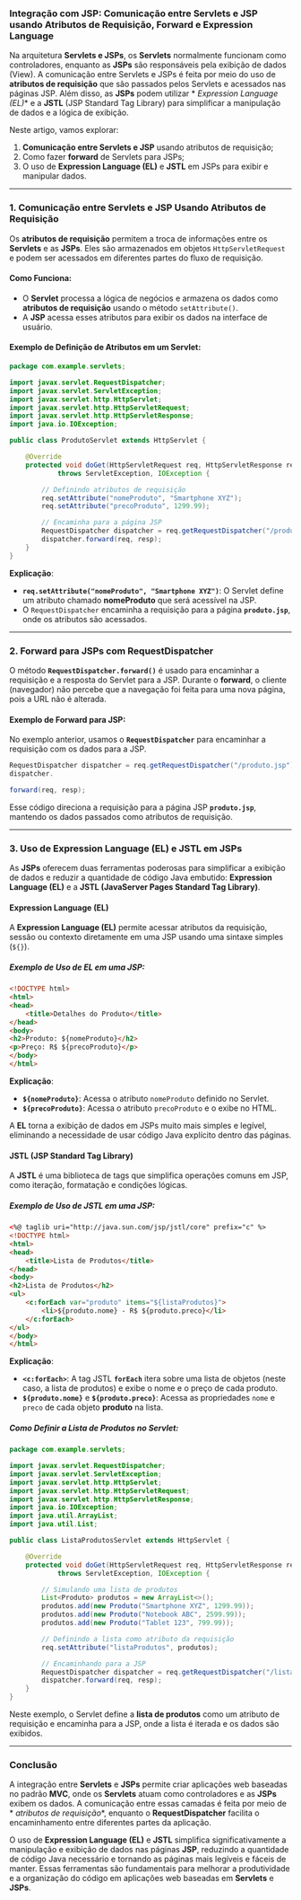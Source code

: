 ### Integração com JSP: Comunicação entre Servlets e JSP usando Atributos de Requisição, Forward e Expression Language

Na arquitetura **Servlets e JSPs**, os **Servlets** normalmente funcionam como controladores, enquanto as **JSPs** são
responsáveis pela exibição de dados (View). A comunicação entre Servlets e JSPs é feita por meio do uso de **atributos
de requisição** que são passados pelos Servlets e acessados nas páginas JSP. Além disso, as **JSPs** podem utilizar *
*Expression Language (EL)** e a **JSTL** (JSP Standard Tag Library) para simplificar a manipulação de dados e a lógica
de exibição.

Neste artigo, vamos explorar:

1. **Comunicação entre Servlets e JSP** usando atributos de requisição;
2. Como fazer **forward** de Servlets para JSPs;
3. O uso de **Expression Language (EL)** e **JSTL** em JSPs para exibir e manipular dados.

---

### 1. Comunicação entre Servlets e JSP Usando Atributos de Requisição

Os **atributos de requisição** permitem a troca de informações entre os **Servlets** e as **JSPs**. Eles são armazenados
em objetos `HttpServletRequest` e podem ser acessados em diferentes partes do fluxo de requisição.

#### Como Funciona:

- O **Servlet** processa a lógica de negócios e armazena os dados como **atributos de requisição** usando o método
  `setAttribute()`.
- A **JSP** acessa esses atributos para exibir os dados na interface de usuário.

#### Exemplo de Definição de Atributos em um Servlet:

```java
package com.example.servlets;

import javax.servlet.RequestDispatcher;
import javax.servlet.ServletException;
import javax.servlet.http.HttpServlet;
import javax.servlet.http.HttpServletRequest;
import javax.servlet.http.HttpServletResponse;
import java.io.IOException;

public class ProdutoServlet extends HttpServlet {

    @Override
    protected void doGet(HttpServletRequest req, HttpServletResponse resp)
            throws ServletException, IOException {

        // Definindo atributos de requisição
        req.setAttribute("nomeProduto", "Smartphone XYZ");
        req.setAttribute("precoProduto", 1299.99);

        // Encaminha para a página JSP
        RequestDispatcher dispatcher = req.getRequestDispatcher("/produto.jsp");
        dispatcher.forward(req, resp);
    }
}
```

**Explicação**:

- **`req.setAttribute("nomeProduto", "Smartphone XYZ")`**: O Servlet define um atributo chamado **nomeProduto** que será
  acessível na JSP.
- O `RequestDispatcher` encaminha a requisição para a página **`produto.jsp`**, onde os atributos são acessados.

---

### 2. Forward para JSPs com RequestDispatcher

O método **`RequestDispatcher.forward()`** é usado para encaminhar a requisição e a resposta do Servlet para a JSP.
Durante o **forward**, o cliente (navegador) não percebe que a navegação foi feita para uma nova página, pois a URL não
é alterada.

#### Exemplo de Forward para JSP:

No exemplo anterior, usamos o **`RequestDispatcher`** para encaminhar a requisição com os dados para a JSP.

```java
RequestDispatcher dispatcher = req.getRequestDispatcher("/produto.jsp");
dispatcher.

forward(req, resp);
```

Esse código direciona a requisição para a página JSP **`produto.jsp`**, mantendo os dados passados como atributos de
requisição.

---

### 3. Uso de Expression Language (EL) e JSTL em JSPs

As **JSPs** oferecem duas ferramentas poderosas para simplificar a exibição de dados e reduzir a quantidade de código
Java embutido: **Expression Language (EL)** e a **JSTL (JavaServer Pages Standard Tag Library)**.

#### Expression Language (EL)

A **Expression Language (EL)** permite acessar atributos da requisição, sessão ou contexto diretamente em uma JSP usando
uma sintaxe simples (`${}`).

##### Exemplo de Uso de EL em uma JSP:

```html
<!DOCTYPE html>
<html>
<head>
    <title>Detalhes do Produto</title>
</head>
<body>
<h2>Produto: ${nomeProduto}</h2>
<p>Preço: R$ ${precoProduto}</p>
</body>
</html>
```

**Explicação**:

- **`${nomeProduto}`**: Acessa o atributo `nomeProduto` definido no Servlet.
- **`${precoProduto}`**: Acessa o atributo `precoProduto` e o exibe no HTML.

A **EL** torna a exibição de dados em JSPs muito mais simples e legível, eliminando a necessidade de usar código Java
explícito dentro das páginas.

#### JSTL (JSP Standard Tag Library)

A **JSTL** é uma biblioteca de tags que simplifica operações comuns em JSP, como iteração, formatação e condições
lógicas.

##### Exemplo de Uso de JSTL em uma JSP:

```html
<%@ taglib uri="http://java.sun.com/jsp/jstl/core" prefix="c" %>
<!DOCTYPE html>
<html>
<head>
    <title>Lista de Produtos</title>
</head>
<body>
<h2>Lista de Produtos</h2>
<ul>
    <c:forEach var="produto" items="${listaProdutos}">
        <li>${produto.nome} - R$ ${produto.preco}</li>
    </c:forEach>
</ul>
</body>
</html>
```

**Explicação**:

- **`<c:forEach>`**: A tag JSTL **`forEach`** itera sobre uma lista de objetos (neste caso, a lista de produtos) e exibe
  o nome e o preço de cada produto.
- **`${produto.nome}`** e **`${produto.preco}`**: Acessa as propriedades `nome` e `preco` de cada objeto **produto** na
  lista.

##### Como Definir a Lista de Produtos no Servlet:

```java
package com.example.servlets;

import javax.servlet.RequestDispatcher;
import javax.servlet.ServletException;
import javax.servlet.http.HttpServlet;
import javax.servlet.http.HttpServletRequest;
import javax.servlet.http.HttpServletResponse;
import java.io.IOException;
import java.util.ArrayList;
import java.util.List;

public class ListaProdutosServlet extends HttpServlet {

    @Override
    protected void doGet(HttpServletRequest req, HttpServletResponse resp)
            throws ServletException, IOException {

        // Simulando uma lista de produtos
        List<Produto> produtos = new ArrayList<>();
        produtos.add(new Produto("Smartphone XYZ", 1299.99));
        produtos.add(new Produto("Notebook ABC", 2599.99));
        produtos.add(new Produto("Tablet 123", 799.99));

        // Definindo a lista como atributo da requisição
        req.setAttribute("listaProdutos", produtos);

        // Encaminhando para a JSP
        RequestDispatcher dispatcher = req.getRequestDispatcher("/listaProdutos.jsp");
        dispatcher.forward(req, resp);
    }
}
```

Neste exemplo, o Servlet define a **lista de produtos** como um atributo de requisição e encaminha para a JSP, onde a
lista é iterada e os dados são exibidos.

---

### Conclusão

A integração entre **Servlets** e **JSPs** permite criar aplicações web baseadas no padrão **MVC**, onde os **Servlets**
atuam como controladores e as **JSPs** exibem os dados. A comunicação entre essas camadas é feita por meio de *
*atributos de requisição**, enquanto o **RequestDispatcher** facilita o encaminhamento entre diferentes partes da
aplicação.

O uso de **Expression Language (EL)** e **JSTL** simplifica significativamente a manipulação e exibição de dados nas
páginas **JSP**, reduzindo a quantidade de código Java necessário e tornando as páginas mais legíveis e fáceis de
manter. Essas ferramentas são fundamentais para melhorar a produtividade e a organização do código em aplicações web
baseadas em **Servlets** e **JSPs**.